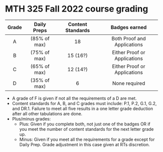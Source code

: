 # MTH 325 Fall 2022 course grading 

| Grade | Daily Preps | Content Standards | Badges earned | 
| :----: | :-------:  | :---------------: | :------------: | 
|  A    |  (85% of max) | 18  | Both Proof and Applications | 
|  B    |  (75% of max) | 15 (16?)  | Either Proof or Applications | 
|  C    |  (65% of max) | 12 (14?)  | Either Proof or Applications | 
|  D    |  (35% of max) | 6   |  None required | 

- A grade of F is given if not all the requirements of a D are met. 
- Content standards for A, B, and C grades must include: P.1, P.2, G.1, G.2, and DR.1. Failure to meet all five results in a one letter grade deduction after all other tabulations are done. 
- Plus/minus grades: 
  - Plus: Given if you complete both, not just one of the badges OR if you meet the number of content standards for the next letter grade up. 
  - Minus: Given if you meet all the requirements for a grade except for Daily Prep. Grade adjustment in this case given at RTs discretion. 

